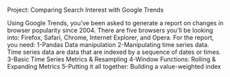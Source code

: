 Project: Comparing Search Interest with Google Trends

Using Google Trends, you've been asked to generate a report on changes in browser popularity since 2004. There are five browsers you'll be looking into: Firefox, Safari, Chrome, Internet Explorer, and Opera. For the report, you need:
1-Pandas Data manipulation
2-Manipulating time series data. Time series data are data that are indexed by a sequence of dates or times.
3-Basic Time Series Metrics & Resampling
4-Window Functions: Rolling & Expanding Metrics
5-Putting it all together: Building a value-weighted index
